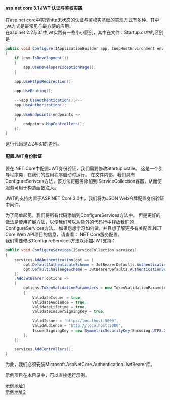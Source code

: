 #### asp.net core 3.1 JWT 认证与鉴权实践
在asp.net core中实现http无状态的认证与鉴权实基础的实现方式有多种，其中jwt方式是最常见与最方便的应用。  
在asp.net 2.2与3.1中jwt实践有一些小小区别，其中在文件：Startup.cs中的区别是：
```csharp
public void Configure(IApplicationBuilder app, IWebHostEnvironment env)
{
    if (env.IsDevelopment())
    {
        app.UseDeveloperExceptionPage();
    }
 
    app.UseHttpsRedirection();
 
    app.UseRouting();
 
    -->app.UseAuthentication();<--
    app.UseAuthorization();
 
    app.UseEndpoints(endpoints =>
    {
        endpoints.MapControllers();
    });
}
```
这行代码是2.2与3.1的差别。  
#### 配置JWT身份验证  
要在.NET Core中配置JWT身份验证，我们需要修改Startup.csfile。 这是一个引导程序类，在我们的应用程序启动时运行。 在文件内部，我们具有ConfigureSerivces方法，该方法将服务添加到IServiceCollection容器，从而使服务可用于构造函数注入。

JWT的支持内置于ASP.NET Core 3.0中，我们将为JSON Web令牌配置身份验证中间件。

为了简单起见，我们将所有代码添加到ConfigureServices方法中。 但是更好的做法是使用扩展方法，以便我们可以从额外的代码行中释放我们的ConfigureServices方法。 如果您想学习如何做，并且想了解更多有关配置.NET Core Web API项目的信息，请查看：.NET Core服务配置。  
我们需要修改ConfigureServices方法以添加JWT支持：
```csharp
public void ConfigureServices(IServiceCollection services)
{
    services.AddAuthentication(opt => {
        opt.DefaultAuthenticateScheme = JwtBearerDefaults.AuthenticationScheme;
        opt.DefaultChallengeScheme = JwtBearerDefaults.AuthenticationScheme;
    })
    .AddJwtBearer(options =>
    {
        options.TokenValidationParameters = new TokenValidationParameters
        {
            ValidateIssuer = true,
            ValidateAudience = true,
            ValidateLifetime = true,
            ValidateIssuerSigningKey = true,
 
            ValidIssuer = "http://localhost:5000",
            ValidAudience = "http://localhost:5000",
            IssuerSigningKey = new SymmetricSecurityKey(Encoding.UTF8.GetBytes("superSecretKey@345"))
        };
    });
 
    services.AddControllers();
}
```  
为此，我们必须安装Microsoft.AspNetCore.Authentication.JwtBearer库。  


示例项目在本目录中，可以直接运行示例。

[示例地址1](https://code-maze.com/authentication-aspnetcore-jwt-1/)   
[示例地址2](https://jasonwatmore.com/post/2019/10/11/aspnet-core-3-jwt-authentication-tutorial-with-example-api)  
